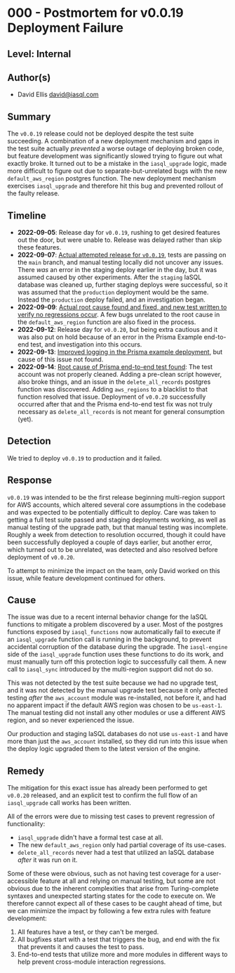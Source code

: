 # 000 - Postmortem for v0.0.19 Deployment Failure

## Level: Internal

## Author(s)

- David Ellis <david@iasql.com>

## Summary

The `v0.0.19` release could not be deployed despite the test suite succeeding. A combination of a new deployment mechanism and gaps in the test suite actually *prevented* a worse outage of deploying broken code, but feature development was significantly slowed trying to figure out what exactly broke. It turned out to be a mistake in the `iasql_upgrade` logic, made more difficult to figure out due to separate-but-unrelated bugs with the new `default_aws_region` postgres function. The new deployment mechanism exercises `iasql_upgrade` and therefore hit this bug and prevented rollout of the faulty release.

## Timeline

- **2022-09-05**: Release day for `v0.0.19`, rushing to get desired features out the door, but were unable to. Release was delayed rather than skip these features.
- **2022-09-07**: [Actual attempted release for `v0.0.19`](https://github.com/iasql/iasql-engine/tree/v0.0.19), tests are passing on the `main` branch, and manual testing locally did not uncover any issues. There *was* an error in the staging deploy earlier in the day, but it was assumed caused by other experiments. After the `staging` IaSQL database was cleaned up, further staging deploys were successful, so it was assumed that the `production` deployment would be the same. Instead the `production` deploy failed, and an investigation began.
- **2022-09-09**: [Actual root cause found and fixed, and new test written to verify no regressions occur](https://github.com/iasql/iasql-engine/pull/1241). A few bugs unrelated to the root cause in the `default_aws_region` function are also fixed in the process.
- **2022-09-12**: Release day for `v0.0.20`, but being extra cautious and it was also put on hold because of an error in the Prisma Example end-to-end test, and investigation into this occurs.
- **2022-09-13**: [Improved logging in the Prisma example deployment](https://github.com/iasql/iasql-engine/pull/1270), but cause of this issue not found.
- **2022-09-14**: [Root cause of Prisma end-to-end test found](https://github.com/iasql/iasql-engine/pull/1272): The test account was not properly cleaned. Adding a pre-clean script however, also broke things, and an issue in the `delete_all_records` postgres function was discovered. Adding `aws_regions` to a blacklist to that function resolved that issue. Deployment of `v0.0.20` successfully occurred after that and the Prisma end-to-end test fix was not truly necessary as `delete_all_records` is not meant for general consumption (yet).

## Detection

We tried to deploy `v0.0.19` to production and it failed.

## Response

`v0.0.19` was intended to be the first release beginning multi-region support for AWS accounts, which altered several core assumptions in the codebase and was expected to be potentially difficult to deploy. Care was taken to getting a full test suite passed and staging deployments working, as well as manual testing of the upgrade path, but that manual testing was incomplete. Roughly a week from detection to resolution occurred, though it could have been successfully deployed a couple of days earlier, but another error, which turned out to be unrelated, was detected and also resolved before deployment of `v0.0.20`.

To attempt to minimize the impact on the team, only David worked on this issue, while feature development continued for others.

## Cause

The issue was due to a recent internal behavior change for the IaSQL functions to mitigate a problem discovered by a user. Most of the postgres functions exposed by `iasql_functions` now automatically fail to execute if an `iasql_upgrade` function call is running in the background, to prevent accidental corruption of the database during the upgrade. The `iasql-engine` side of the `iasql_upgrade` function uses these functions to do its work, and must manually turn off this protection logic to successfully call them. A new call to `iasql_sync` introduced by the multi-region support did not do so.

This was not detected by the test suite because we had no upgrade test, and it was not detected by the manual upgrade test because it only affected testing *after* the `aws_account` module was re-installed, not before it, and had no apparent impact if the default AWS region was chosen to be `us-east-1`. The manual testing did not install any other modules or use a different AWS region, and so never experienced the issue.

Our production and staging IaSQL databases do not use `us-east-1` and have more than just the `aws_account` installed, so they did run into this issue when the deploy logic upgraded them to the latest version of the engine.

## Remedy

The mitigation for this exact issue has already been performed to get `v0.0.20` released, and an explicit test to confirm the full flow of an `iasql_upgrade` call works has been written.

All of the errors were due to missing test cases to prevent regression of functionality:

- `iasql_upgrade` didn't have a formal test case at all.
- The new `default_aws_region` only had partial coverage of its use-cases.
- `delete_all_records` never had a test that utilized an IaSQL database *after* it was run on it.

Some of these were obvious, such as not having test coverage for a user-accessible feature at all and relying on manual testing, but some are not obvious due to the inherent complexities that arise from Turing-complete syntaxes and unexpected starting states for the code to execute on. We therefore cannot expect all of these cases to be caught ahead of time, but we can minimize the impact by following a few extra rules with feature development:

1. All features have a test, or they can't be merged.
2. All bugfixes start with a test that triggers the bug, and end with the fix that prevents it and causes the test to pass.
3. End-to-end tests that utilize more and more modules in different ways to help prevent cross-module interaction regressions.